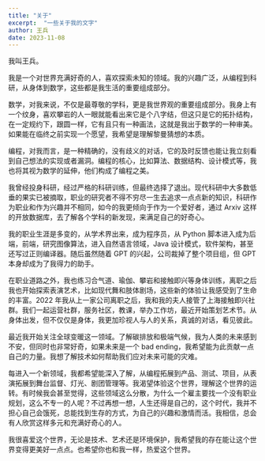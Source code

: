 ```yaml
---
title: "关于"
excerpt:  "一些关于我的文字"
author: 王兵
date: 2023-11-08
---
```


我叫王兵。



我是一个对世界充满好奇的人，喜欢探索未知的领域。我的兴趣广泛，从编程到科研，从身体到数学，这些都是我生活的重要组成部分。



数学，对我来说，不仅是最尊敬的学科，更是我世界观的重要组成部分。我身上有一个纹身，喜欢攀岩的人一眼就能看出来它是个八字结，但这只是它的拓扑结构，在一定规约下，跟圆一样，它有且只有一种画法，这就是我出于数学的一种审美。如果能在临终之前实现一个愿望，我希望是理解黎曼猜想的本质。



编程，对我而言，是一种精确的，没有歧义的对话，它的及时反馈也能让我立刻看到自己想法的实现或者漏洞。编程的核心，比如算法、数据结构、设计模式等，我也将其视为数学的延伸，他们构成了编程之美。



我曾经投身科研，经过严格的科研训练，但最终选择了退出。现代科研中大多数低垂的果实已被摘取，职业的研究者不得不穷尽一生去追求一点点新的知识，科研作为职业和作为兴趣并不相同，如今的我更倾向于作为一个爱好者，通过 Arxiv 这样的开放数据库，去了解各个学科的新发现，来满足自己的好奇心。



我的职业生涯是多变的，从学术界出来，成为程序员，从 Python 脚本进入成为后端，前端，研究图像算法，进入自然语言领域，Java 设计模式，软件架构，甚至还写过正则编译器。随后虽然随着 GPT 的兴起，公司裁掉了整个项目组，但 GPT 本身却成为了我得力的助手。



在职业道路之外，我也练习合气道、瑜伽、攀岩和接触即兴等身体训练，离职之后我也开始探索表演艺术，比如现代舞和肢体剧场，这些新的体验让我感受到了生命的丰富。2022 年我从上一家公司离职之后，我和我的夫人接管了上海接触即兴社群。我们一起运营社群，服务社区，教课，举办工作坊，最近开始策划艺术节。从身体出发，但不仅仅是身体，我更加珍视人与人的关系，真诚的对话，看见彼此。



最近我开始关注全球变暖这一领域。了解碳排放和极端气候，我为人类的未来感到不安，但同时也非常好奇，如果未来是一个 bad ending，我希望能为此贡献一点自己的力量。我想了解技术如何帮助我们应对未来可能的灾难。



每进入一个新领域，我都希望能深入了解，从编程拓展到产品、测试、项目，从表演拓展到舞台监督、灯光、剧团管理等。我渴望体验这个世界，理解这个世界的运转。有时候我会甚至觉得，这些领域这么分散，为什么一个雇主要找一个没有职业规划，这么不专一的人呢？不过再想一想，人生还得是自己的，这个时代，我并不担心自己会饿死，总能找到生存的方式，为自己的兴趣和激情而活。我相信，总会有人欣赏这样多元和充满好奇心的人。



我很喜爱这个世界，无论是技术、艺术还是环境保护，我希望我的存在能让这个世界变得更美好一点点。也希望你也和我一样，热爱这个世界。
